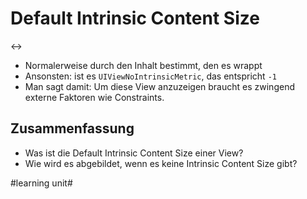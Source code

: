 # Default Intrinsic Content Size
↔️
- Normalerweise durch den Inhalt bestimmt, den es wrappt
- Ansonsten: ist es `UIViewNoIntrinsicMetric`, das entspricht `-1`
- Man sagt damit: Um diese View anzuzeigen braucht es zwingend externe Faktoren wie Constraints.

## Zusammenfassung
- Was ist die Default Intrinsic Content Size einer View?
- Wie wird es abgebildet, wenn es keine Intrinsic Content Size gibt?


#learning unit#